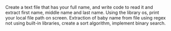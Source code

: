 Create a text file that has your full name, and write code to read it and extract first name, middle name and last name.
Using the library os, print your local file path on screen.
Extraction of baby name from file using regex not using built-in libraries, create a sort algorithm, implement binary search.